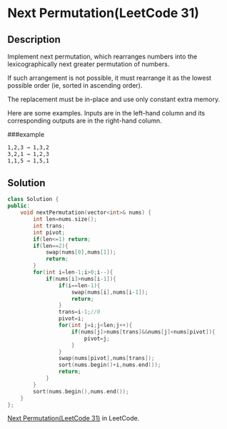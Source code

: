 # Next Permutation(LeetCode 31)  
## Description
Implement next permutation, which rearranges numbers into the lexicographically next greater permutation of numbers.

If such arrangement is not possible, it must rearrange it as the lowest possible order (ie, sorted in ascending order).

The replacement must be in-place and use only constant extra memory.

Here are some examples. Inputs are in the left-hand column and its corresponding outputs are in the right-hand column.

###example
```txt
1,2,3 → 1,3,2
3,2,1 → 1,2,3
1,1,5 → 1,5,1
```
## Solution
```cpp
class Solution {
public:
    void nextPermutation(vector<int>& nums) {
        int len=nums.size();
        int trans;
        int pivot;
        if(len<=1) return;
        if(len==2){
            swap(nums[0],nums[1]);
            return;
        }
        for(int i=len-1;i>0;i--){
            if(nums[i]>nums[i-1]){
                if(i==len-1){
                    swap(nums[i],nums[i-1]);
                    return;
                }
                trans=i-1;//0
                pivot=i;
                for(int j=i;j<len;j++){
                    if(nums[j]>nums[trans]&&nums[j]<nums[pivot]){
                        pivot=j;
                    }
                }
                swap(nums[pivot],nums[trans]);
                sort(nums.begin()+i,nums.end());
                return;
            }
        }
        sort(nums.begin(),nums.end());
    }
};
```

[Next Permutation(LeetCode 31)](https://leetcode.com/problems/next-permutation/) in LeetCode.